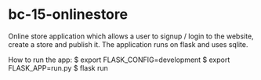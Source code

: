 # bc-15-onlinestore

Online store application which allows a user to signup / login to the website, create a store and publish it.
The application runs on flask and uses sqlite.

How to run the app:
$ export FLASK_CONFIG=development
$ export FLASK_APP=run.py
$ flask run
